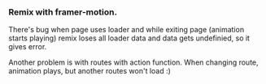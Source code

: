 ### Remix with framer-motion.

There's bug when page uses loader and while exiting page (animation starts playing) remix loses all loader data and data gets undefinied, so it gives error.

Another problem is with routes with action function. When changing route, animation plays, but another routes won't load :)
